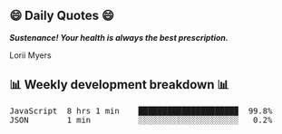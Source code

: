## 😄 Daily Quotes 😄

_**Sustenance! Your health is always the best prescription.**_

Lorii Myers



## 📊 Weekly development breakdown 📊

<pre>JavaScript  8 hrs 1 min    ████████████████████▉  99.8%
JSON        1 min          ░░░░░░░░░░░░░░░░░░░░░   0.2%</pre>